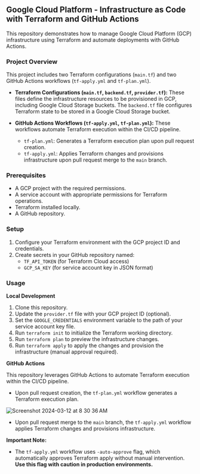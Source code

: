 ## Google Cloud Platform - Infrastructure as Code with Terraform and GitHub Actions

This repository demonstrates how to manage Google Cloud Platform (GCP) infrastructure using Terraform and automate deployments with GitHub Actions.

### Project Overview

This project includes two Terraform configurations (`main.tf`) and two GitHub Actions workflows (`tf-apply.yml` and `tf-plan.yml`).

- **Terraform Configurations (`main.tf`, `backend.tf`, `provider.tf`):** These files define the infrastructure resources to be provisioned in GCP, including Google Cloud Storage buckets. The `backend.tf` file configures Terraform state to be stored in a Google Cloud Storage bucket.

- **GitHub Actions Workflows (`tf-apply.yml`, `tf-plan.yml`):** These workflows automate Terraform execution within the CI/CD pipeline. 
    - `tf-plan.yml`: Generates a Terraform execution plan upon pull request creation.
    - `tf-apply.yml`: Applies Terraform changes and provisions infrastructure upon pull request merge to the `main` branch.

### Prerequisites

* A GCP project with the required permissions.
* A service account with appropriate permissions for Terraform operations.
* Terraform installed locally.
* A GitHub repository.

### Setup

1. Configure your Terraform environment with the GCP project ID and credentials. 
2. Create secrets in your GitHub repository named:
    - `TF_API_TOKEN` (for Terraform Cloud access)
    - `GCP_SA_KEY` (for service account key in JSON format)

### Usage

**Local Development**

1. Clone this repository.
2. Update the `provider.tf` file with your GCP project ID (optional).
3. Set the `GOOGLE_CREDENTIALS` environment variable to the path of your service account key file.
4. Run `terraform init` to initialize the Terraform working directory.
5. Run `terraform plan` to preview the infrastructure changes.
6. Run `terraform apply` to apply the changes and provision the infrastructure (manual approval required).

**GitHub Actions**

This repository leverages GitHub Actions to automate Terraform execution within the CI/CD pipeline.

- Upon pull request creation, the `tf-plan.yml` workflow generates a Terraform execution plan.

![Screenshot 2024-03-12 at 8 30 36 AM](https://gist.github.com/assets/72533023/ac26e5f0-d255-4454-832b-ec3eaf6d95a0)

- Upon pull request merge to the `main` branch, the `tf-apply.yml` workflow applies Terraform changes and provisions infrastructure.

**Important Note:**

- The `tf-apply.yml` workflow uses `-auto-approve` flag, which automatically approves Terraform apply without manual intervention.  **Use this flag with caution in production environments.**
